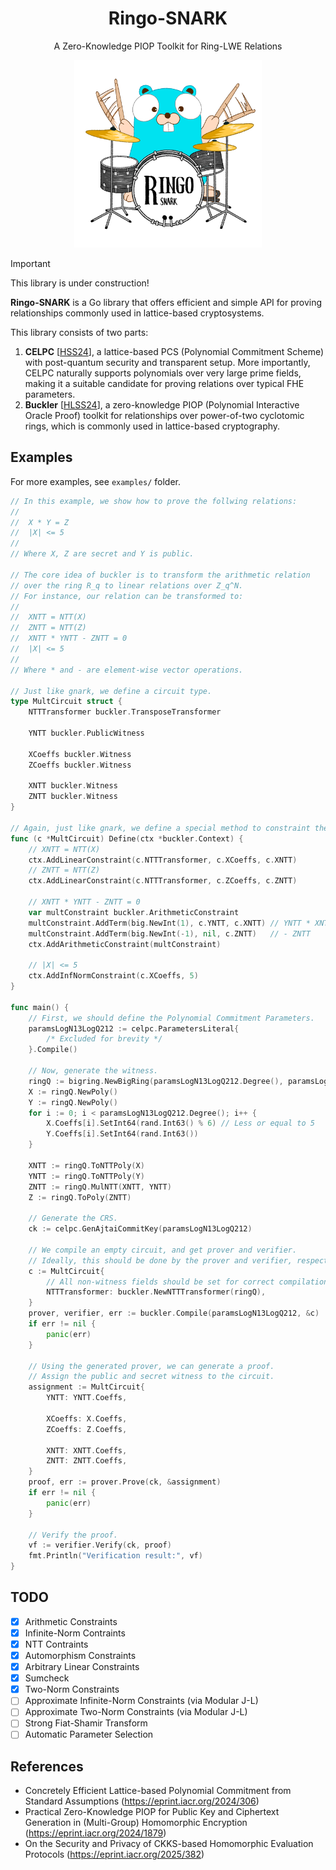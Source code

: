 <h1 align="center">Ringo-SNARK</h1>
<p align="center">A Zero-Knowledge PIOP Toolkit for Ring-LWE Relations</p>
<p align="center"><img src="LOGO.png" width="300"/></p>

> [!IMPORTANT]
> This library is under construction!

**Ringo-SNARK** is a Go library that offers efficient and simple API for proving relationships commonly used in lattice-based cryptosystems.

This library consists of two parts:

1. **CELPC** [[HSS24](https://eprint.iacr.org/2024/306)], a lattice-based PCS (Polynomial Commitment Scheme) with post-quantum security and transparent setup. More importantly, CELPC naturally supports polynomials over very large prime fields, making it a suitable candidate for proving relations over typical FHE parameters.
2. **Buckler** [[HLSS24](https://eprint.iacr.org/2024/1879)], a zero-knowledge PIOP (Polynomial Interactive Oracle Proof) toolkit for relationships over power-of-two cyclotomic rings, which is commonly used in lattice-based cryptography.

## Examples

For more examples, see `examples/` folder.

```go
// In this example, we show how to prove the follwing relations:
//
//  X * Y = Z
//  |X| <= 5
//
// Where X, Z are secret and Y is public.

// The core idea of buckler is to transform the arithmetic relation
// over the ring R_q to linear relations over Z_q^N.
// For instance, our relation can be transformed to:
//
//  XNTT = NTT(X)
//  ZNTT = NTT(Z)
//  XNTT * YNTT - ZNTT = 0
//  |X| <= 5
//
// Where * and - are element-wise vector operations.

// Just like gnark, we define a circuit type.
type MultCircuit struct {
	NTTTransformer buckler.TransposeTransformer

	YNTT buckler.PublicWitness

	XCoeffs buckler.Witness
	ZCoeffs buckler.Witness

	XNTT buckler.Witness
	ZNTT buckler.Witness
}

// Again, just like gnark, we define a special method to constraint the circuit.
func (c *MultCircuit) Define(ctx *buckler.Context) {
	// XNTT = NTT(X)
	ctx.AddLinearConstraint(c.NTTTransformer, c.XCoeffs, c.XNTT)
	// ZNTT = NTT(Z)
	ctx.AddLinearConstraint(c.NTTTransformer, c.ZCoeffs, c.ZNTT)

	// XNTT * YNTT - ZNTT = 0
	var multConstraint buckler.ArithmeticConstraint
	multConstraint.AddTerm(big.NewInt(1), c.YNTT, c.XNTT) // YNTT * XNTT
	multConstraint.AddTerm(big.NewInt(-1), nil, c.ZNTT)   // - ZNTT
	ctx.AddArithmeticConstraint(multConstraint)

	// |X| <= 5
	ctx.AddInfNormConstraint(c.XCoeffs, 5)
}

func main() {
	// First, we should define the Polynomial Commitment Parameters.
	paramsLogN13LogQ212 := celpc.ParametersLiteral{
		/* Excluded for brevity */
	}.Compile()

	// Now, generate the witness.
	ringQ := bigring.NewBigRing(paramsLogN13LogQ212.Degree(), paramsLogN13LogQ212.Modulus())
	X := ringQ.NewPoly()
	Y := ringQ.NewPoly()
	for i := 0; i < paramsLogN13LogQ212.Degree(); i++ {
		X.Coeffs[i].SetInt64(rand.Int63() % 6) // Less or equal to 5
		Y.Coeffs[i].SetInt64(rand.Int63())
	}

	XNTT := ringQ.ToNTTPoly(X)
	YNTT := ringQ.ToNTTPoly(Y)
	ZNTT := ringQ.MulNTT(XNTT, YNTT)
	Z := ringQ.ToPoly(ZNTT)

	// Generate the CRS.
	ck := celpc.GenAjtaiCommitKey(paramsLogN13LogQ212)

	// We compile an empty circuit, and get prover and verifier.
	// Ideally, this should be done by the prover and verifier, respectively.
	c := MultCircuit{
		// All non-witness fields should be set for correct compilation.
		NTTTransformer: buckler.NewNTTTransformer(ringQ),
	}
	prover, verifier, err := buckler.Compile(paramsLogN13LogQ212, &c)
	if err != nil {
		panic(err)
	}

	// Using the generated prover, we can generate a proof.
	// Assign the public and secret witness to the circuit.
	assignment := MultCircuit{
		YNTT: YNTT.Coeffs,

		XCoeffs: X.Coeffs,
		ZCoeffs: Z.Coeffs,

		XNTT: XNTT.Coeffs,
		ZNTT: ZNTT.Coeffs,
	}
	proof, err := prover.Prove(ck, &assignment)
	if err != nil {
		panic(err)
	}

	// Verify the proof.
	vf := verifier.Verify(ck, proof)
	fmt.Println("Verification result:", vf)
}
```

## TODO
- [x] Arithmetic Constraints
- [x] Infinite-Norm Contraints
- [x] NTT Contraints
- [x] Automorphism Constraints
- [x] Arbitrary Linear Constraints
- [x] Sumcheck
- [x] Two-Norm Constraints
- [ ] Approximate Infinite-Norm Constraints (via Modular J-L)
- [ ] Approximate Two-Norm Constraints (via Modular J-L)
- [ ] Strong Fiat-Shamir Transform
- [ ] Automatic Parameter Selection

## References
- Concretely Efficient Lattice-based Polynomial Commitment from Standard Assumptions (https://eprint.iacr.org/2024/306)
- Practical Zero-Knowledge PIOP for Public Key and Ciphertext Generation in (Multi-Group) Homomorphic Encryption (https://eprint.iacr.org/2024/1879)
- On the Security and Privacy of CKKS-based Homomorphic Evaluation Protocols (https://eprint.iacr.org/2025/382)
